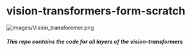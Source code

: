 # vision-transformers-form-scratch
![images/Vision_transforemer.png](architecture)
<h5>
This repo contains the code for all layers of the vision-transformers
</h5>
